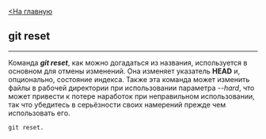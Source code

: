 [<На главную](./readme.md)
## git reset
---
Команда ***git reset***, как можно догадаться из названия, используется в основном для отмены изменений. Она изменяет указатель **HEAD** и, опционально, состояние индекса. Также эта команда может изменить файлы в рабочей директории при использовании параметра *--hard*, что может привести к потере наработок при неправильном использовании, так что убедитесь в серьёзности своих намерений прежде чем использовать его.
```bash=
git reset.
```